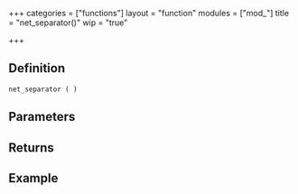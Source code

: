 +++
categories = ["functions"]
layout = "function"
modules = ["mod_"]
title = "net_separator()"
wip = "true"

+++

## Definition

    net_separator ( )

## Parameters

## Returns

## Example

```
```
